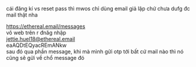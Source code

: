 cái đăng kí vs reset pass thì mwos chỉ dùng email giả lập chứ chưa dufg đc mail thật nha 

https://ethereal.email/messages </br>
vô web trên r đnăg nhập </br>
jettie.huel18@ethereal.email</br>
eaAQDtEQyacREmANkw</br>
sau đó qua phần message, khi mà mình gửi otp tới bất cứ mail nào thì nó cũng sẽ gửi về chổ message đó
